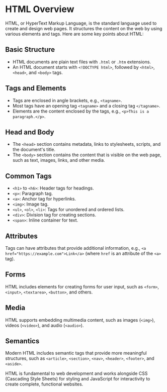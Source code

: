 # HTML Overview

HTML, or HyperText Markup Language, is the standard language used to create and design web pages. It structures the content on the web by using various elements and tags. Here are some key points about HTML:

## Basic Structure

- HTML documents are plain text files with `.html` or `.htm` extensions.
- An HTML document starts with `<!DOCTYPE html>`, followed by `<html>`, `<head>`, and `<body>` tags.

## Tags and Elements

- Tags are enclosed in angle brackets, e.g., `<tagname>`.
- Most tags have an opening tag `<tagname>` and a closing tag `</tagname>`.
- Elements are the content enclosed by the tags, e.g., `<p>This is a paragraph.</p>`.

## Head and Body

- The `<head>` section contains metadata, links to stylesheets, scripts, and the document's title.
- The `<body>` section contains the content that is visible on the web page, such as text, images, links, and other media.

## Common Tags

- `<h1>` to `<h6>`: Header tags for headings.
- `<p>`: Paragraph tag.
- `<a>`: Anchor tag for hyperlinks.
- `<img>`: Image tag.
- `<ul>`, `<ol>`, `<li>`: Tags for unordered and ordered lists.
- `<div>`: Division tag for creating sections.
- `<span>`: Inline container for text.

## Attributes

Tags can have attributes that provide additional information, e.g., `<a href="https://example.com">Link</a>` (where `href` is an attribute of the `<a>` tag).

## Forms

HTML includes elements for creating forms for user input, such as `<form>`, `<input>`, `<textarea>`, `<button>`, and others.

## Media

HTML supports embedding multimedia content, such as images (`<img>`), videos (`<video>`), and audio (`<audio>`).

## Semantics

Modern HTML includes semantic tags that provide more meaningful structures, such as `<article>`, `<section>`, `<nav>`, `<header>`, `<footer>`, and `<aside>`.

HTML is fundamental to web development and works alongside CSS (Cascading Style Sheets) for styling and JavaScript for interactivity to create complete, functional websites.
